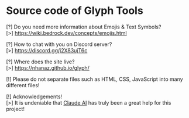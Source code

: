 # Source code of Glyph Tools
[?] Do you need more information about Emojis & Text Symbols?  
[>] https://wiki.bedrock.dev/concepts/emojis.html

[?] How to chat with you on Discord server?  
[>] https://discord.gg/j2X83ujT6c

[?] Where does the site live?  
[>] https://nhanaz.github.io/glyph/

[!] Please do not separate files such as HTML, CSS, JavaScript into many different files!

[!] Acknowledgements!  
[>] It is undeniable that [Claude AI](https://claude.ai/) has truly been a great help for this project!
